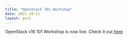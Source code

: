 ```yaml
---
title: "OpenStack 101 Workshop"
date: 2021-10-11
layout: post
---
```


OpenStack v16 101 Workshop is now live.  Check it out [here](openstack16-101-workshop)

